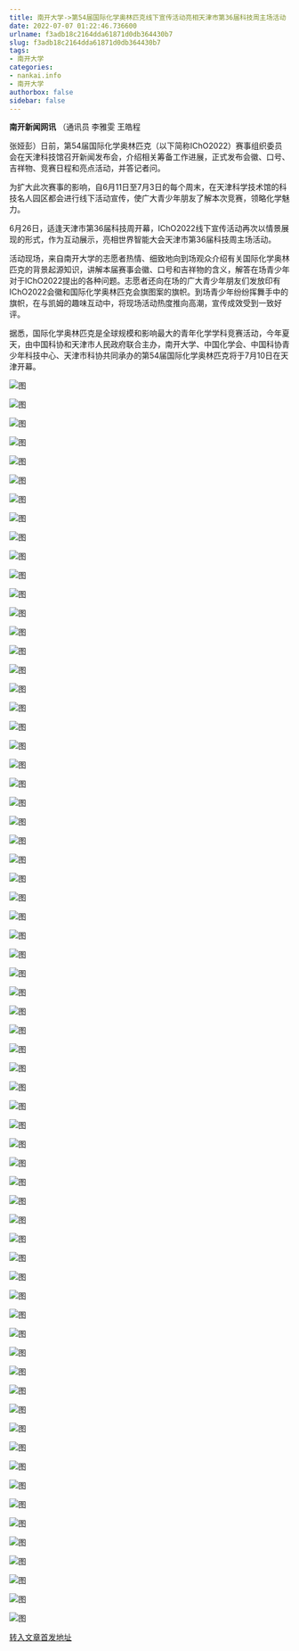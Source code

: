 ```yaml
---
title: 南开大学->第54届国际化学奥林匹克线下宣传活动亮相天津市第36届科技周主场活动 | nankai.info
date: 2022-07-07 01:22:46.736600
urlname: f3adb18c2164dda61871d0db364430b7
slug: f3adb18c2164dda61871d0db364430b7
tags: 
- 南开大学
categories:
- nankai.info
- 南开大学
authorbox: false
sidebar: false
---
```

**南开新闻网讯** （通讯员 李雅雯 王皓程

张娅彭）日前，第54届国际化学奥林匹克（以下简称IChO2022）赛事组织委员会在天津科技馆召开新闻发布会，介绍相关筹备工作进展，正式发布会徽、口号、吉祥物、竞赛日程和亮点活动，并答记者问。

为扩大此次赛事的影响，自6月11日至7月3日的每个周末，在天津科学技术馆的科技名人园区都会进行线下活动宣传，使广大青少年朋友了解本次竞赛，领略化学魅力。


<!--more-->
6月26日，适逢天津市第36届科技周开幕，IChO2022线下宣传活动再次以情景展现的形式，作为互动展示，亮相世界智能大会天津市第36届科技周主场活动。

活动现场，来自南开大学的志愿者热情、细致地向到场观众介绍有关国际化学奥林匹克的背景起源知识，讲解本届赛事会徽、口号和吉祥物的含义，解答在场青少年对于IChO2022提出的各种问题。志愿者还向在场的广大青少年朋友们发放印有IChO2022会徽和国际化学奥林匹克会旗图案的旗帜。到场青少年纷纷挥舞手中的旗帜，在与凯姆的趣味互动中，将现场活动热度推向高潮，宣传成效受到一致好评。

据悉，国际化学奥林匹克是全球规模和影响最大的青年化学学科竞赛活动，今年夏天，由中国科协和天津市人民政府联合主办，南开大学、中国化学会、中国科协青少年科技中心、天津市科协共同承办的第54届国际化学奥林匹克将于7月10日在天津开幕。

![图](http://news.nankai.edu.cn/ywsd/system/2022/06/30/g)

![图](http://news.nankai.edu.cn/ywsd/system/2022/06/30/p)

![图](http://news.nankai.edu.cn/ywsd/system/2022/06/30/j)

![图](http://news.nankai.edu.cn/ywsd/system/2022/06/30/)

![图](http://news.nankai.edu.cn/ywsd/system/2022/06/30/4)

![图](http://news.nankai.edu.cn/ywsd/system/2022/06/30/1)

![图](http://news.nankai.edu.cn/ywsd/system/2022/06/30/7)

![图](http://news.nankai.edu.cn/ywsd/system/2022/06/30/7)

![图](http://news.nankai.edu.cn/ywsd/system/2022/06/30/a)

![图](http://news.nankai.edu.cn/ywsd/system/2022/06/30/2)

![图](http://news.nankai.edu.cn/ywsd/system/2022/06/30/7)

![图](http://news.nankai.edu.cn/ywsd/system/2022/06/30/2)

![图](http://news.nankai.edu.cn/ywsd/system/2022/06/30/_)

![图](http://news.nankai.edu.cn/ywsd/system/2022/06/30/8)

![图](http://news.nankai.edu.cn/ywsd/system/2022/06/30/5)

![图](http://news.nankai.edu.cn/ywsd/system/2022/06/30/5)

![图](http://news.nankai.edu.cn/ywsd/system/2022/06/30/6)

![图](http://news.nankai.edu.cn/ywsd/system/2022/06/30/4)

![图](http://news.nankai.edu.cn/ywsd/system/2022/06/30/0)

![图](http://news.nankai.edu.cn/ywsd/system/2022/06/30/0)

![图](http://news.nankai.edu.cn/ywsd/system/2022/06/30/0)

![图](http://news.nankai.edu.cn/ywsd/system/2022/06/30/3)

![图](http://news.nankai.edu.cn/ywsd/system/2022/06/30/0)

![图](http://news.nankai.edu.cn/ywsd/system/2022/06/30/0)

![图](http://news.nankai.edu.cn/)

![图](http://news.nankai.edu.cn/ywsd/system/2022/06/30/5)

![图](http://news.nankai.edu.cn/ywsd/system/2022/06/30/6)

![图](http://news.nankai.edu.cn/ywsd/system/2022/06/30/4)

![图](http://news.nankai.edu.cn/)

![图](http://news.nankai.edu.cn/ywsd/system/2022/06/30/0)

![图](http://news.nankai.edu.cn/ywsd/system/2022/06/30/0)

![图](http://news.nankai.edu.cn/ywsd/system/2022/06/30/0)

![图](http://news.nankai.edu.cn/)

![图](http://news.nankai.edu.cn/ywsd/system/2022/06/30/3)

![图](http://news.nankai.edu.cn/ywsd/system/2022/06/30/0)

![图](http://news.nankai.edu.cn/ywsd/system/2022/06/30/0)

![图](http://news.nankai.edu.cn/)

![图](http://news.nankai.edu.cn/ywsd/system/2022/06/30/c)

![图](http://news.nankai.edu.cn/ywsd/system/2022/06/30/i)

![图](http://news.nankai.edu.cn/ywsd/system/2022/06/30/p)

![图](http://news.nankai.edu.cn/)

![图](http://news.nankai.edu.cn/ywsd/system/2022/06/30/n)

![图](http://news.nankai.edu.cn/ywsd/system/2022/06/30/c)

![图](http://news.nankai.edu.cn/ywsd/system/2022/06/30/)

![图](http://news.nankai.edu.cn/ywsd/system/2022/06/30/u)

![图](http://news.nankai.edu.cn/ywsd/system/2022/06/30/d)

![图](http://news.nankai.edu.cn/ywsd/system/2022/06/30/e)

![图](http://news.nankai.edu.cn/ywsd/system/2022/06/30/)

![图](http://news.nankai.edu.cn/ywsd/system/2022/06/30/i)

![图](http://news.nankai.edu.cn/ywsd/system/2022/06/30/a)

![图](http://news.nankai.edu.cn/ywsd/system/2022/06/30/k)

![图](http://news.nankai.edu.cn/ywsd/system/2022/06/30/n)

![图](http://news.nankai.edu.cn/ywsd/system/2022/06/30/a)

![图](http://news.nankai.edu.cn/ywsd/system/2022/06/30/n)

![图](http://news.nankai.edu.cn/ywsd/system/2022/06/30/)

![图](http://news.nankai.edu.cn/ywsd/system/2022/06/30/s)

![图](http://news.nankai.edu.cn/ywsd/system/2022/06/30/w)

![图](http://news.nankai.edu.cn/ywsd/system/2022/06/30/e)

![图](http://news.nankai.edu.cn/ywsd/system/2022/06/30/n)

![图](http://news.nankai.edu.cn/)

![图](http://news.nankai.edu.cn/)

![图](http://news.nankai.edu.cn/ywsd/system/2022/06/30/:)

![图](http://news.nankai.edu.cn/ywsd/system/2022/06/30/p)

![图](http://news.nankai.edu.cn/ywsd/system/2022/06/30/t)

![图](http://news.nankai.edu.cn/ywsd/system/2022/06/30/t)

![图](http://news.nankai.edu.cn/ywsd/system/2022/06/30/h)

[转入文章首发地址](http://news.nankai.edu.cn/ywsd/system/2022/06/30/030051909.shtml)